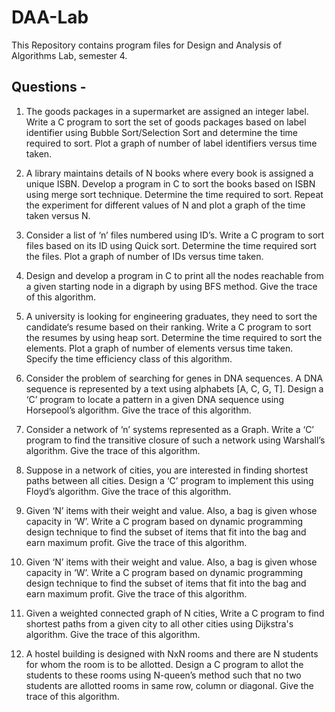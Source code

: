# DAA-Lab
This Repository contains program files for Design and Analysis of Algorithms Lab, semester 4.

## Questions -
1. The goods packages in a supermarket are assigned an integer label. Write a C 
 program to sort the set of goods packages based on label identifier using Bubble 
Sort/Selection Sort and determine the time required to sort. Plot a graph of number
of label identifiers versus time taken.

2. A library maintains details of N books where every book is assigned a unique ISBN.
Develop a program in C to sort the books based on ISBN using merge sort technique.
Determine the time required to sort. Repeat the experiment for different values of N
and plot a graph of the time taken versus N.

3. Consider a list of ‘n’ files numbered using ID’s. Write a C program to sort files based
on its ID using Quick sort. Determine the time required sort the files. Plot a graph of
number of IDs versus time taken.

4. Design and develop a program in C to print all the nodes reachable from a given
starting node in a digraph by using BFS method. Give the trace of this algorithm.

5. A university is looking for engineering graduates, they need to sort the candidate‘s
resume based on their ranking. Write a C program to sort the resumes by using heap
sort. Determine the time required to sort the elements. Plot a graph of number of
elements versus time taken. Specify the time efficiency class of this algorithm.

6. Consider the problem of searching for genes in DNA sequences. A DNA sequence is
represented by a text using alphabets [A, C, G, T]. Design a ‘C’ program to locate a
pattern in a given DNA sequence using Horsepool’s algorithm. Give the trace of this
algorithm.

7. Consider a network of ‘n’ systems represented as a Graph. Write a ‘C’ program to find
the transitive closure of such a network using Warshall’s algorithm. Give the trace
of this algorithm.

8. Suppose in a network of cities, you are interested in finding shortest paths between
all cities. Design a ‘C’ program to implement this using Floyd’s algorithm. Give the
trace of this algorithm.

9. Given ‘N’ items with their weight and value. Also, a bag is given whose capacity in
‘W’. Write a C program based on dynamic programming design technique to find the
subset of items that fit into the bag and earn maximum profit. Give the trace of this
algorithm.

10. Given ‘N’ items with their weight and value. Also, a bag is given whose capacity in
‘W’. Write a C program based on dynamic programming design technique to find the
subset of items that fit into the bag and earn maximum profit. Give the trace of this
algorithm.

11. Given a weighted connected graph of N cities, Write a C program to find shortest
paths from a given city to all other cities using Dijkstra's algorithm. Give the trace of
this algorithm.

12. A hostel building is designed with NxN rooms and there are N students for whom
the room is to be allotted. Design a C program to allot the students to these rooms
using N-queen’s method such that no two students are allotted rooms in same row,
column or diagonal. Give the trace of this algorithm.
